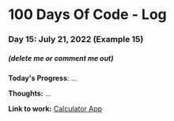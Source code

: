 # 100 Days Of Code - Log

### Day 15: July 21, 2022 (Example 15)
##### (delete me or comment me out)

**Today's Progress**: ...

**Thoughts:** ...

**Link to work:** [Calculator App](https://github.com/username/reponame)
